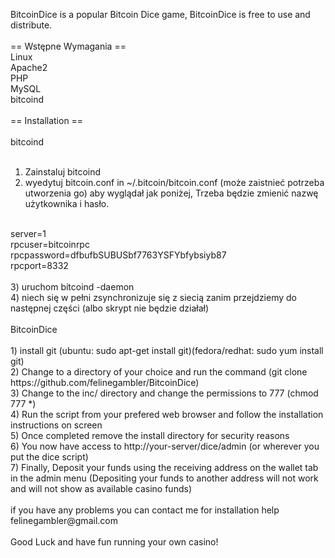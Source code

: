 BitcoinDice is a popular Bitcoin Dice game, BitcoinDice is free to use and distribute.<br>
<br>
== Wstępne Wymagania ==<br>
Linux<br>
Apache2<br>
PHP<br>
MySQL<br>
bitcoind<br>
<br>
== Installation ==<br>
<br>
bitcoind<br>
<br>
1) Zainstaluj bitcoind<br>
2) wyedytuj bitcoin.conf in ~/.bitcoin/bitcoin.conf (może zaistnieć potrzeba utworzenia go) aby wyglądał jak poniżej, Trzeba będzie zmienić nazwę użytkownika i hasło.<br>
<br>
server=1<br>
rpcuser=bitcoinrpc<br>
rpcpassword=dfbufbSUBUSbf7763YSFYbfybsiyb87<br>
rpcport=8332<br>
<br>
3) uruchom bitcoind -daemon<br>
4) niech się w pełni zsynchronizuje się z siecią zanim przejdziemy do następnej części (albo skrypt nie będzie działał)<br>
<br>
BitcoinDice<br>
<br>
1) install git (ubuntu: sudo apt-get install git)(fedora/redhat: sudo yum install git)<br>
2) Change to a directory of your choice and run the command (git clone https://github.com/felinegambler/BitcoinDice)<br>
3) Change to the inc/ directory and change the permissions to 777 (chmod 777 *)<br>
4) Run the script from your prefered web browser and follow the installation instructions on screen<br>
5) Once completed remove the install directory for security reasons<br>
6) You now have access to http://your-server/dice/admin (or wherever you put the dice script)<br>
7) Finally, Deposit your funds using the receiving address on the wallet tab in the admin menu (Depositing your funds to another address will not work and will not show as available casino funds)<br>
<br>
if you have any problems you can contact me for installation help felinegambler@gmail.com<br>
<br>
Good Luck and have fun running your own casino!<br>
